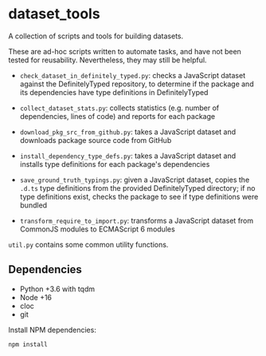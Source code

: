 # dataset_tools

A collection of scripts and tools for building datasets.

These are ad-hoc scripts written to automate tasks, and have not been tested for
reusability. Nevertheless, they may still be helpful.

* `check_dataset_in_definitely_typed.py`: checks a JavaScript dataset against
  the DefinitelyTyped repository, to determine if the package and its
  dependencies have type definitions in DefinitelyTyped

* `collect_dataset_stats.py`: collects statistics (e.g. number of dependencies,
  lines of code) and reports for each package

* `download_pkg_src_from_github.py`: takes a JavaScript dataset and downloads
  package source code from GitHub

* `install_dependency_type_defs.py`: takes a JavaScript dataset and installs
  type definitions for each package's dependencies

* `save_ground_truth_typings.py`: given a JavaScript dataset, copies the `.d.ts`
  type definitions from the provided DefinitelyTyped directory; if no type
  definitions exist, checks the package to see if type definitions were bundled

* `transform_require_to_import.py`: transforms a JavaScript dataset from
  CommonJS modules to ECMAScript 6 modules

`util.py` contains some common utility functions.

## Dependencies

* Python +3.6 with tqdm
* Node +16
* cloc
* git

Install NPM dependencies:

    npm install
